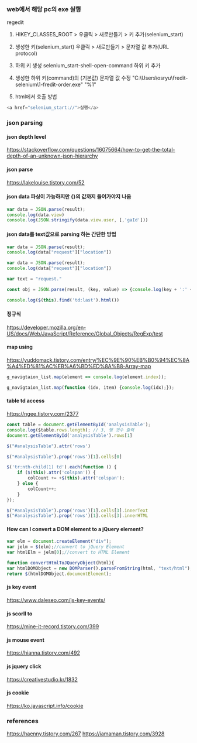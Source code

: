 ### web에서 해당 pc의 exe 실행

regedit

1. HIKEY_CLASSES_ROOT > 우클릭 > 새로만들기 > 키 추가(selenium_start)

2. 생성한 키(selenium_start) 우클릭 > 새로만들기 > 문자열 값 추가(URL protocol)

3. 하위 키 생성 selenium_start-shell-open-command 하위 키 추가


4. 생성한 하위 키(command)의 (기본값) 문자열 값 수정 "C:\Users\osryu\fredit-selenium\1-fredit-order.exe" "%1"

5. html에서 호출 방법
```js
<a href="selenium_start://">실행</a>
```

### json parsing
#### json depth level
https://stackoverflow.com/questions/16075664/how-to-get-the-total-depth-of-an-unknown-json-hierarchy

#### json parse
https://lakelouise.tistory.com/52

#### json data 파싱이 가능하지만 {}의 값까지 들어가야지 나옴
```js
var data = JSON.parse(result);
console.log(data.view)
console.log(JSON.stringify(data.view.user, [,'gaId']))
```

#### json data를 text값으로 parsing 하는 간단한 방법
```js
var data = JSON.parse(result);
console.log(data["request"]["location"])

var data = JSON.parse(result);
console.log(data["request"]["location"])

var text = "request."

const obj = JSON.parse(result, (key, value) => {console.log(key + ':' + value);});

console.log($(this).find('td:last').html())
```

#### 정규식
https://developer.mozilla.org/en-US/docs/Web/JavaScript/Reference/Global_Objects/RegExp/test

#### map using
https://yuddomack.tistory.com/entry/%EC%9E%90%EB%B0%94%EC%8A%A4%ED%81%AC%EB%A6%BD%ED%8A%B8-Array-map

```js
g_navigtaion_list.map(element => console.log(element.index));

g_navigtaion_list.map(function (idx, item) {console.log(idx);});
```
#### table td access

https://ngee.tistory.com/2377

```js
const table = document.getElementById('analysisTable');
console.log($table.rows.length); // 3, 행 갯수 출력
document.getElementById('analysisTable').rows[1]

$("#analysisTable").attr('rows')

$("#analysisTable").prop('rows')[1].cells[0]

$('tr:nth-child(1) td').each(function () {
    if ($(this).attr('colspan')) {
        colCount += +$(this).attr('colspan');
    } else {
        colCount++;
    }
});

$("#analysisTable").prop('rows')[1].cells[3].innerText
$("#analysisTable").prop('rows')[1].cells[3].innerHTML
```

#### How can I convert a DOM element to a jQuery element?

```js
var elm = document.createElement("div");
var jelm = $(elm);//convert to jQuery Element
var htmlElm = jelm[0];//convert to HTML Element

function convertHtmlToJQueryObject(html){
var htmlDOMObject = new DOMParser().parseFromString(html, "text/html");
return $(htmlDOMObject.documentElement);
```


#### js key event

https://www.daleseo.com/js-key-events/

#### js scorll to

https://mine-it-record.tistory.com/399

#### js mouse event

https://hianna.tistory.com/492

#### js jquery click

https://creativestudio.kr/1832

#### js cookie

https://ko.javascript.info/cookie


### references
https://haenny.tistory.com/267
https://iamaman.tistory.com/3928
